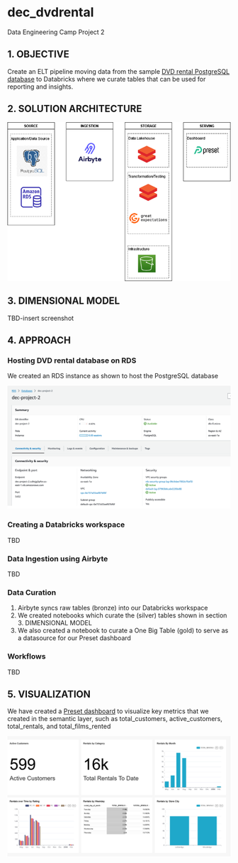 # dec_dvdrental
Data Engineering Camp Project 2

## 1. OBJECTIVE
Create an ELT pipeline moving data from the sample <a href="https://www.postgresqltutorial.com/postgresql-getting-started/postgresql-sample-database">DVD rental PostgreSQL database</a> to Databricks where we curate tables that can be used for reporting and insights.

## 2. SOLUTION ARCHITECTURE
![plot](./dec_project2_solution_architecture.drawio.png)

## 3. DIMENSIONAL MODEL
TBD-insert screenshot

## 4. APPROACH
### Hosting DVD rental database on RDS
We created an RDS instance as shown to host the PostgreSQL database

![plot](./dec_project2_rds.png)

### Creating a Databricks workspace
TBD

### Data Ingestion using Airbyte
TBD

### Data Curation
1. Airbyte syncs raw tables (bronze) into our Databricks workspace
2. We created notebooks which curate the (silver) tables shown in section 3. DIMENSIONAL MODEL
3. We also created a notebook to curate a One Big Table (gold) to serve as a datasource for our Preset dashboard

### Workflows
TBD

## 5. VISUALIZATION
We have created a <a href="https://efe6400f.us2a.app.preset.io/superset/dashboard/9/?native_filters_key=o98dQ_AqNUVy7Zn6i-ZBS1lqSgPF7V8kZBJ0Umb5bpjrHXT82eRA_ww8DPkj0MMW">Preset dashboard</a> to visualize key metrics that we created in the semantic layer, such as total_customers, active_customers, total_rentals, and total_films_rented

![plot](./dec_project2_preset.jpg)

   
